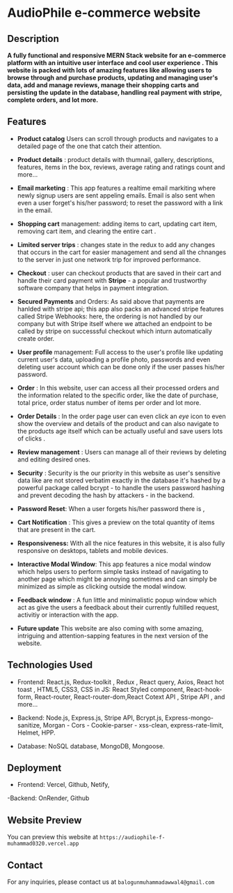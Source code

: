 # AudioPhile e-commerce website

## Description

**A fully functional and responsive MERN Stack website for an e-commerce platform with an intuitive user interface and cool user experience . This website is packed with lots of amazing features like allowing users to browse through and purchase products, updating and managing user's data, add and manage reviews, manage their shopping carts and persisting the update in the database, handling real payment with stripe, complete orders, and lot more.**

## Features

- **Product catalog** Users can scroll through products and navigates to a detailed page of the one that catch their attention.

- **Product details** : product details with thumnail, gallery, descriptions, features, items in the box, reviews, average rating and ratings count and more...

- **Email marketing** : This app features a realtime email markiting where newly signup users are sent appeling emails. Email is also sent when even a user forget's his/her password; to reset the password with a link in the email.

- **Shopping cart** management: adding items to cart, updating cart item, removing cart item, and clearing the entire cart .

- **Limited server trips** : changes state in the redux to add any changes that occurs in the cart for easier management and send all the chnanges to the server in just one network trip for improved performance.

- **Checkout** : user can checkout products that are saved in their cart and handle their card payment with **Stripe** - a popular and trustworthy software company that helps in payment integration.

- **Secured Payments** and Orders: As said above that payments are hanlded with stripe api; this app also packs an advanced stripe features called Stripe Webhooks: here, the ordering is not handled by our company but with Stripe itself where we attached an endpoint to be called by stripe on successsful checkout which inturn automatically create order.

- **User profile** management: Full access to the user's profile like updating current user's data, uploading a profile photo, passwords and even deleting user account which can be done only if the user passes his/her password.

- **Order** : In this website, user can access all their processed orders and the information related to the specific order, like the date of purchase, total price, order status number of items per order and lot more.

- **Order Details** : In the order page user can even click an _eye_ icon to even show the overview and details of the product and can also navigate to the products age itself which can be actually useful and save users lots of clicks .

- **Review management** : Users can manage all of their reviews by deleting and editing desired ones.

- **Security** : Security is the our priority in this website as user's sensitive data like are not stored verbatim exactly in the database it's hashed by a powerful package called bcrypt - to handle the users password hashing and prevent decoding the hash by attackers - in the backend.

- **Password Reset**: When a user forgets his/her password there is ,

- **Cart Notification** : This gives a preview on the total quantity of items that are present in the cart.

- **Responsiveness:** With all the nice features in this website, it is also fully responsive on desktops, tablets and mobile devices.

- **Interactive Modal Window**: This app features a nice modal window which helps users to perform simple tasks instead of navigating to another page which might be annoying sometimes and can simply be minimized as simple as clicking outside the modal window.

- **Feedback window** : A fun little and minimalistic popup window which act as give the users a feedback about their currently fultilled request, activitiy or interaction with the app.

- **Future update** This website are also coming with some amazing, intriguing and attention-sapping features in the next version of the website.

## Technologies Used

- Frontend: React.js, Redux-toolkit , Redux , React query, Axios, React hot toast , HTML5, CSS3, CSS in JS: React Styled component, React-hook-form, React-router, React-router-dom,React Cotext API , Stripe API , and more...

- Backend: Node.js, Express.js, Stripe API, Bcrypt.js, Express-mongo-sanitize, Morgan - Cors - Cookie-parser - xss-clean, express-rate-limit, Helmet, HPP.

- Database: NoSQL database, MongoDB, Mongoose.

## Deployment

- Frontend: Vercel, Github, Netify,

-Backend: OnRender, Github

## Website Preview

You can preview this website at `https://audiophile-f-muhammad0320.vercel.app`

## Contact

For any inquiries, please contact us at `balogunmuhammadawwal4@gmail.com`
